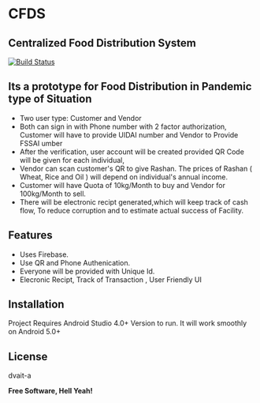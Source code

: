 # CFDS 
## Centralized Food Distribution System



[![Build Status](https://travis-ci.org/joemccann/dillinger.svg?branch=master)](https://travis-ci.org/joemccann/dillinger)


Its a prototype for Food Distribution in Pandemic type of Situation 
- 
- Two user type: Customer and Vendor
- Both can sign in with Phone number with 2 factor authorization, Customer will have to provide UIDAI number and Vendor to Provide FSSAI umber
- After the verification, user account will be created provided QR Code will be given for each individual,
- Vendor can scan customer's QR to give Rashan. The prices of Rashan ( Wheat, Rice and Oil ) will depend on individual's annual income.
- Customer will have Quota of 10kg/Month to buy and Vendor for 100kg/Month to sell.
- There will be electronic recipt generated,which will keep track of cash flow, To reduce corruption and to estimate actual success of Facility. 


## Features

- Uses Firebase.
- Use QR and Phone Authenication.
- Everyone will be provided with Unique Id.
-  Elecronic Recipt, Track of Transaction , User Friendly UI



## Installation

Project Requires Android Studio 4.0+ Version to run.
It will work smoothly on Android 5.0+






## License

dvait-a

**Free Software, Hell Yeah!**

